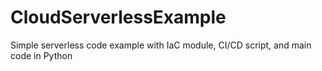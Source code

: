 # CloudServerlessExample
Simple serverless code example with IaC module, CI/CD script, and main code in Python
